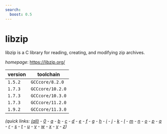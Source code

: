 ```yaml
---
search:
  boost: 0.5
---
```

# libzip

libzip is a C library for reading, creating, and modifying zip archives.

*homepage*: <https://libzip.org/>

version | toolchain
--------|----------
``1.5.2`` | ``GCCcore/8.2.0``
``1.7.3`` | ``GCCcore/10.2.0``
``1.7.3`` | ``GCCcore/10.3.0``
``1.7.3`` | ``GCCcore/11.2.0``
``1.9.2`` | ``GCCcore/11.3.0``


*(quick links: [(all)](../index.md) - [0](../0/index.md) - [a](../a/index.md) - [b](../b/index.md) - [c](../c/index.md) - [d](../d/index.md) - [e](../e/index.md) - [f](../f/index.md) - [g](../g/index.md) - [h](../h/index.md) - [i](../i/index.md) - [j](../j/index.md) - [k](../k/index.md) - [l](../l/index.md) - [m](../m/index.md) - [n](../n/index.md) - [o](../o/index.md) - [p](../p/index.md) - [q](../q/index.md) - [r](../r/index.md) - [s](../s/index.md) - [t](../t/index.md) - [u](../u/index.md) - [v](../v/index.md) - [w](../w/index.md) - [x](../x/index.md) - [y](../y/index.md) - [z](../z/index.md))*

